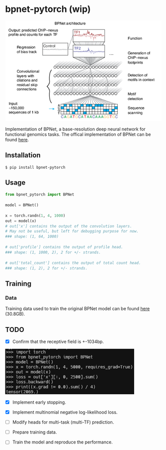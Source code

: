 # bpnet-pytorch (wip)

![model](img/banner.png)

Implementation of BPNet, a base-resolution deep neural network for functional genomics tasks. The offical implementation of BPNet can be found [here](https://github.com/kundajelab/bpnet).

## Installation

```shell
$ pip install bpnet-pytorch
```

## Usage
```Python
from bpnet_pytorch import BPNet

model = BPNet()

x = torch.randn(1, 4, 1000)
out = model(x)
# out['x'] contains the output of the convolution layers.
# May not be useful, but left for debugging purpose for now.
### shape: (1, 64, 1000)

# out['profile'] contains the output of profile head.
### shape: (1, 1000, 2), 2 for +/- strands.

# out['total_count'] contains the output of total count head.
### shape: (1, 2), 2 for +/- strands.
```

## Training

### Data
Training data used to train the original BPNet model can be found [here](https://zenodo.org/record/3371216) (30.8GB).

## TODO

- [x] Confirm that the receptive field is +-1034bp.

![receptive-field-check](img/receptive_field_check.png)

- [x] Implement early stopping.

- [x] Implement multinomial negative log-likelihood loss.

- [ ] Modify heads for multi-task (multi-TF) prediction.

- [ ] Prepare training data.

- [ ] Train the model and reproduce the performance.